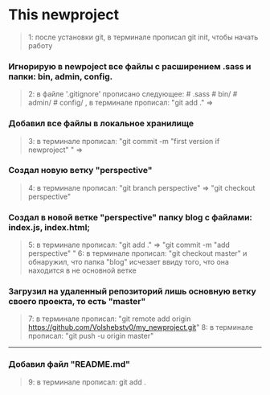 # This newproject

> 1: после установки git, в терминале прописал git init, чтобы начать работу

### Игнорирую в newpoject все файлы с расширением .sass и папки: bin, admin, config.
> 2: в файле '.gitignore' прописано следующее: # .sass # bin/ # admin/ # config/ , в терминале прописал: "git add ." => 

### Добавил все файлы в локальное хранилище
> 3: в терминале прописал: "git commit -m "first version if newproject" " =>

### Создал новую ветку "perspective"
> 4: в терминале прописал: "git branch perspective" => "git checkout perspective"

### Создал в новой ветке "perspective" папку blog с файлами: index.js, index.html;
> 5: в терминале прописал: "git add ." => "git commit -m "add perspective" "
> 6: в терминале прописал: "git checkout master" и обнаружил, что папка "blog" исчезает ввиду того, что она находится в не основной ветке

### Загрузил на удаленный репозиторий лишь основную ветку своего проекта, то есть "master"
> 7: в терминале прописал: "git remote add origin https://github.com/Volshebstv0/my_newproject.git"
> 8: в терминале прописал: "git push -u origin master"

_______________________

### Добавил файл "README.md"
> 9: в терминале прописал: git add .